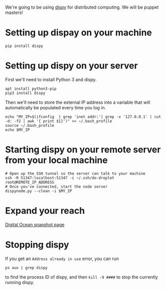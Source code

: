 We're going to be using [dispy](http://dispy.sourceforge.net) for distributed computing. We will be puppet masters!

# Setting up dispay on your machine

    pip install dispy

# Setting up dispy on your server

First we'll need to install Python 3 and dispy.

    apt install python3-pip
    pip3 install dispy

Then we'll need to store the external IP address into a variable that will automatically be populated every time you log in.

    echo "MY_IP=$(ifconfig  | grep 'inet addr:'| grep -v '127.0.0.1' | cut -d: -f2 | awk '{ print $1}')" >> ~/.bash_profile
    source ~/.bash_profile
    echo $MY_IP

# Starting dispy on your remote server from your local machine

    # Open up the SSH tunnel so the server can talk to your machine
    ssh -R 51347:localhost:51347 -i ~/.ssh/do-droplet root@REMOTE_IP_ADDRESS
    # Once you've connected, start the node server
    dispynode.py --clean -i $MY_IP

# Expand your reach

[Digital Ocean snapshot page](https://cloud.digitalocean.com/images/snapshots)

# Stopping dispy

If you get an `Address already in use` error, you can run

    ps aux | grep dispy

to find the process ID of dispy, and then `kill -9 ####` to stop the currently running dispy.